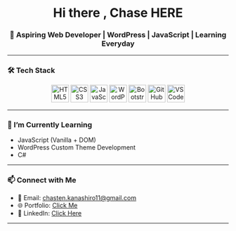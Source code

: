 <h1 align="center">Hi there , Chase HERE</h1>
<h3 align="center">🚀 Aspiring Web Developer | WordPress | JavaScript | Learning Everyday</h3>

---

### 🛠️ Tech Stack
<p align="center">
  <img src="https://cdn.jsdelivr.net/gh/devicons/devicon/icons/html5/html5-original.svg" height="40" alt="HTML5" />
  <img src="https://cdn.jsdelivr.net/gh/devicons/devicon/icons/css3/css3-original.svg" height="40" alt="CSS3" />
  <img src="https://cdn.jsdelivr.net/gh/devicons/devicon/icons/javascript/javascript-original.svg" height="40" alt="JavaScript" />
  <img src="https://cdn.jsdelivr.net/gh/devicons/devicon/icons/wordpress/wordpress-original.svg" height="40" alt="WordPress" />
  <img src="https://cdn.jsdelivr.net/gh/devicons/devicon/icons/bootstrap/bootstrap-original.svg" height="40" alt="Bootstrap" />
  <img src="https://cdn.jsdelivr.net/gh/devicons/devicon/icons/github/github-original.svg" height="40" alt="GitHub" />
  <img src="https://cdn.jsdelivr.net/gh/devicons/devicon/icons/vscode/vscode-original.svg" height="40" alt="VSCode" />
</p>


---

### 🌱 I’m Currently Learning
- JavaScript (Vanilla + DOM)
- WordPress Custom Theme Development
- C#

---

### 📫 Connect with Me
- 📧 Email: chasten.kanashiro11@gmail.com
- 🌐 Portfolio: [Click Me](https://chastenramirez.netlify.app)
- 💼 LinkedIn: [Click Here](https://linkedin.com/in/chastenramirez)

---
